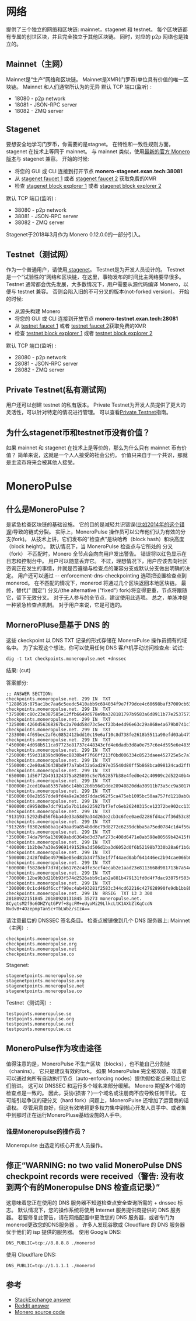 # 网络
提供了三个独立的网络和区块链: mainnet，stagenet 和 testnet。 每个区块链都有专属的创世区块，并且完全独立于其他区块链。 同时，对应的 p2p 网络也是独立的。
## Mainnet（主网）
Mainnet是“生产”网络和区块链。
Mainnet是XMR(门罗币)单位具有价值的唯一区块链。
Mainnet 和人们通常所认为的无异
默认 TCP 端口(监听) :
* 18080 - p2p network
* 18081 - JSON-RPC server
* 18082 - ZMQ server
## Stagenet
要想安全地学习门罗币，你需要的是stagnet。
在特性和一致性规则方面，stagenet 在技术上等同于 mainnet。 与 mainnet 类似，使用[最新的官方 Monero 版本](https://getmonero.org/downloads/)与 stagenet 兼容。
开始的时候:
* 将您的 GUI 或 CLI 连接到打开节点 **monero-stagenet.exan.tech:38081**
* 从 [stagenet faucet 1](https://community.xmr.to/faucet/stagenet/) 或者 [stagenet faucet 2](http://stagenet.xmr-tw.org:38085/) 获取免费的XMR
* 检查  [stagenet block explorer 1](https://community.xmr.to/explorer/stagenet/) 或者 [stagenet block explorer 2](http://162.210.173.150:8083/)

默认 TCP 端口(监听) :
* 38080 - p2p network
* 38081 - JSON-RPC server
* 38082 - ZMQ server

Stagenet于2018年3月作为 Monero 0.12.0.0的一部分引入。
## Testnet（测试网）
作为一个普通用户，请使用[ stagenet](https://monerodocs.org/infrastructure/networks/#stagenet)。 Testnet是为开发人员设计的。
Testnet 是一个“试验性的”网络和区块链，在这里，事物发布的时间比主网络要早很多。
Testnet 通常都会优先发展，大多数情况下，用户需要从源代码编译 Monero，以便与 testnet 兼容。 否则会陷入旧的不可分叉的版本(not-forked version)。
开始的时候:
* 从源头构建 Monero
* 将您的 GUI 或 CLI 连接到开放节点 **monero-testnet.exan.tech:28081**
* 从 [testnet faucet 1](https://community.xmr.to/faucet/testnet/) 或者 [testnet faucet 2](https://dis.gratis/)获取免费的XMR
* 检查 [testnet block explorer 1](https://community.xmr.to/explorer/testnet/) 或者 [testnet block explorer 2](https://testnet.xmrchain.net)

默认 TCP 端口(监听) :
* 28080 - p2p network
* 28081 - JSON-RPC server
* 28082 - ZMQ server
## Private Testnet(私有测试网)
用户还可以创建 testnet 的私有版本。
Private Testnet为开发人员提供了更大的灵活性，可以针对特定的情况进行管理。
可以查看[Private Testnet](https://github.com/moneroexamples/private-testnet)指南。
## 为什么stagenet币和testnet币没有价值？ 
如果 mainnet 和 stagenet 在技术上是等价的，那么为什么只有 mainnet 币有价值？
简单来说，这就是一个人人接受的社会公约。 价值只来自于一个共识，那就是主流币将来会被其他人接受。
# MoneroPulse
## 什么是MoneroPulse？ 
是紧急检查区块链的基础设施。
它的目的是减轻共识错误([比如2014年的这个错误](https://monero.stackexchange.com/questions/421/what-happened-at-block-202612/424#424))导致的链式分裂。
实际上，MoneroPulse 操作员可以公布他们认为有效的分支(fork)。 从技术上讲，它们发布的“检查点”是块哈希（block hash）和块高度（block height）。
默认情况下，当 MoneroPulse 检查点与它所处的 分叉（fork） 不匹配时，Monero 全节点会向向用户发出警告。 错误将以红色显示在日志和控制台中。 用户可以随意丢弃它。 不过，理想情况下，用户应该去向社区咨询正在发生的事情，并就是否遵循与检查点的兼容分支或默认分支做出明确的决定。
用户还可以通过 -- enforcement-dns-checkpointing 选项把设置检查点到 monerod。 在不匹配的情况下，monerod 将通过几个区块返回本地区块链。 最终，替代(“ 固定”) 分叉/(the  alternative ("fixed") fork)将变得更重，节点将跟随它，留下无效分叉。 对于无人参与的全节点，建议使用此选项。
总之，单脉冲是一种紧急检查点机制。 对于用户来说，它是可选的。
## MorneroPluse是基于 DNS 的
这些 ckeckpoint 以 DNS TXT 记录的形式存储在 MoneroPulse 操作员拥有的域名中。
为了实现这个想法，你可以使用任何 DNS 客户机手动访问检查点:
试试:
```
dig -t txt checkpoints.moneropulse.net +dnssec
```
结果:
(cut)

答案部分:
```
;; ANSWER SECTION:
checkpoints.moneropulse.net. 299 IN  TXT  "1288616:875ac1bc7aa6c5eedc5410abb9c694034f9e7f79dce4c60698baf37009cb6365"
checkpoints.moneropulse.net. 299 IN  TXT  "375000:c80c23e387585e12ffb6649d678e9ba328181797b9583a6d8911b77e25375737"
checkpoints.moneropulse.net. 299 IN  TXT  "325000:4260d56368267bc2a70dd58d73c5ecf23b4e4d96e63c29a868e4a679b0741c7f"
checkpoints.moneropulse.net. 299 IN  TXT  "233000:4f69bec2af6c0852412bdd10c19e6af10c8d738fe2618b5511a98efd03ab477e"
checkpoints.moneropulse.net. 299 IN  TXT  "450000:4d098b511ca97723e81737c448343cfd4e6dadb3d8a0e757c6e4d595e6e48357"
checkpoints.moneropulse.net. 299 IN  TXT  "250000:f59d31839bd909ec8830b4f7f66ff213f0bd006334c8523daee452725e5c7a79"
checkpoints.moneropulse.net. 299 IN  TXT  "550000:c2e80a636438bd9f7a7ab432a6ad297e35540d80ff5b868bca098124cad2ff8c"
checkpoints.moneropulse.net. 299 IN  TXT  "650000:1d567f2b491324375a825895c5e7b52857b38e4fed0e42c40909c2d52240b4e0"
checkpoints.moneropulse.net. 299 IN  TXT  "800000:2ced10aa85357ab6c14bb12b6b56d1dde28940820dda30911b73a5cc9a301760"
checkpoints.moneropulse.net. 299 IN  TXT  "850000:00e2b557dde9fd4a9e2e3dd7ddac962f5ca475eb1095bc50aa757fd1218ab0a5"
checkpoints.moneropulse.net. 299 IN  TXT  "900000:d9958d0e7dcf91a5a7b11de225927bf7efc6eb26240315ce12372be902cc1337"
checkpoints.moneropulse.net. 299 IN  TXT  "913193:5292d5d56f6ba4de33a58d9a34d263e2cb3c6fee0aed2286fd4ac7f36d53c85f"
checkpoints.moneropulse.net. 299 IN  TXT  "913269:f8302e6b8ba1c49aad9a854b8d6c79d8272c6239dcbba5a75ed0784c1d4f56a1"
checkpoints.moneropulse.net. 299 IN  TXT  "350000:74da79f6a136969abd6364bd3d37af273c408d6471e8ab598e80569b42415f86"
checkpoints.moneropulse.net. 299 IN  TXT  "400000:1b2b0e7a30e59691491529a3d506d1ba3d6052d0f6b52198b7330b28a6f1b6ac"
checkpoints.moneropulse.net. 299 IN  TXT  "500000:2428f0dbe49796be05ed81b347f53e1f7f44aed0abf641446ec2b94cae066b02"
checkpoints.moneropulse.net. 299 IN  TXT  "600000:f5828ebf7d7d1cb61762c4dfe3ccf4ecab2e1aad23e8113668d981713b7a54c5"
checkpoints.moneropulse.net. 299 IN  TXT  "700000:12be9b3d210b93f574d2526abb9c1ab2a881b479131fd0d4f7dac93875f503cd"
checkpoints.moneropulse.net. 299 IN  TXT  "300000:0c1cd46df6ccff90ec4ab493281f2583c344cd62216c427628990fe9db1bb8b6"
checkpoints.moneropulse.net. 299 IN  RRSIG  TXT 13 3 300 20180922151845 20180920131845 35273 moneropulse.net. 8CyqtsM2f9o6OHZYqtGPVf+8gcFM+eUyoMi29LlkcLtK1AXbZlKqCcdN NvdvB+4OzepmpTanSc+TbLWbz/sIzA==
```
请注意最后的 DNSSEC 签名条目。
检查点被镜像到几个 DNS 服务器上:
Mainnet（主网）:
```
checkpoints.moneropulse.se
checkpoints.moneropulse.org
checkpoints.moneropulse.net
checkpoints.moneropulse.co
```
Stagenet:
```
stagenetpoints.moneropulse.se
stagenetpoints.moneropulse.org
stagenetpoints.moneropulse.net
stagenetpoints.moneropulse.co
```
Testnet（测试网）:
```
testpoints.moneropulse.se
testpoints.moneropulse.org
testpoints.moneropulse.net
testpoints.moneropulse.co
```
## MoneroPulse作为攻击途径
值得注意的是，MoneroPulse 不生产区块（blocks），也不能自己分割链（chanins）。 它只是建议有效的fork。
如果 MoneroPulse 完全被攻破，攻击者可以通过向所有自动执行节点（auto-enforcing nodes）提供假检查点来阻止它们前进。 这可以 DNSSEC 和运行多个域名来部分缓解。 Monero 期望各个域的检查点是一致的。 因此，妥协(损害？)一个域名或注册商不应导致任何干扰。
在可能引起争议的硬分叉（hard fork）问题上，MoneroPulse 还增加了运营商的话语权。 尽管用意良好，但这有效地将更多权力集中到核心开发人员手中、或者集中到那时正在运行MoneroPluse基础设施的人手中。
### 谁是Moneropulse的操作员？ 
Moneropulse 由选定的核心开发人员操作。
## 修正“WARNING: no two valid MoneroPulse DNS checkpoint records were received（警告: 没有收到两个有的Moneropulse DNS 检查点记录）”
这意味着您正在使用的 DNS 服务器不知道检查点安全查询所需的 + dnssec 标志。
默认情况下，您的操作系统将使用 Internet 服务提供商提供的 DNS 服务器。
若要修复此警告，请在网络配置中更改您的 DNS 服务器，或者专门为 monerod更改您的DNS服务器 。
许多人发现谷歌或 Cloudflare 的 DNS 服务器优于他们的 isp 提供的服务器。
使用 Google DNS:
```
DNS_PUBLIC=tcp://8.8.8.8 ./monerod
```
使用 Cloudflare DNS:
```
DNS_PUBLIC=tcp://1.1.1.1 ./monerod
```
## 参考
* [StackExchange answer](https://monero.stackexchange.com/questions/679/what-is-moneropulse?noredirect=1&lq=1)
* [Reddit answer](https://www.reddit.com/r/Monero/comments/419qdd/p2p4warning_no_two_valid_moneropulse_dns/)
* [Monero source code](https://github.com/monero-project/monero/blob/ff7dc087ae5f7de162131cea9dbcf8eac7c126a1/src/checkpoints/checkpoints.cpp)

